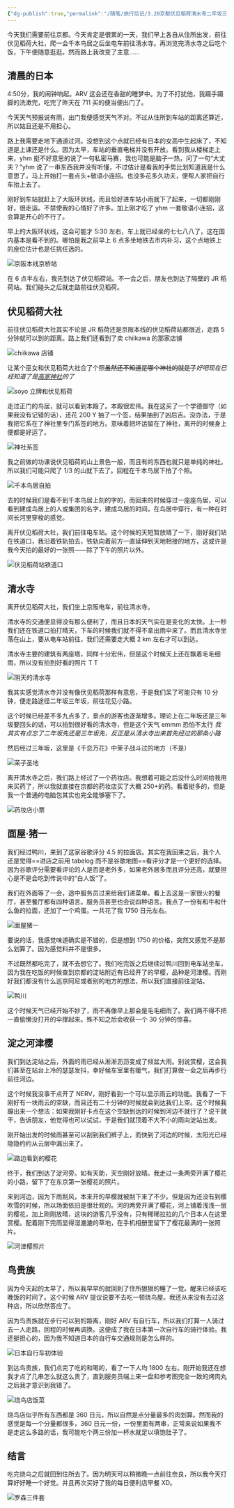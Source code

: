 ```yaml
---
{"dg-publish":true,"permalink":"/随笔/旅行后记/3.20京都伏见稻荷清水寺二年坂三年坂淀之河津樱/","title":"3.20|京都|伏见稻荷|清水寺|二年坂三年坂|淀之河津樱","tags":["旅行","生活"],"created":"2024-03-20 19:23","updated":"2024-04-17 21:25"}
---
```



今天我们需要前往京都。今天肯定是很累的一天，我们早上各自从住所出发，前往伏见稻荷大社，爬一会千本鸟居之后坐电车前往清水寺。再浏览完清水寺之后吃个饭，下午便随意逛逛。然而路上我改变了主意……

## 清晨的日本

4:50分，我的闹钟响起。ARV 这会还在香甜的睡梦中。为了不打扰他，我蹑手蹑脚的洗漱完，吃完了昨天在 711 买的便当便出门了。

今天天气预报说有雨，出门我便感觉天气不对。不过从住所到车站的距离还算近，所以姑且还是不用担心。

路上我需要走地下通道过河。没想到这个点就已经有日本的女高中生起床了，不知道是上课还是什么。因为太早，车站的垂直电梯并没有开放。看到我从楼梯走上来，yhm 挺不好意思的说了一句私密马赛，我也可能是脑子一热，问了一句“大丈夫？”yhm 说了一串东西我并没有听懂，不过估计是看我的手势比划知道我是什么意思了，马上开始打一套点头+敬语小连招。也没多花多久功夫，便帮人家把自行车抬上去了。

刚好到车站就赶上了大阪环状线，而且恰好进车站小雨就下了起来，一切都刚刚好，很走运。不禁使我的心情好了许多。加上刚才吃了 yhm 一套敬语小连招，这会算是开心的不行了。

早上的大阪环状线，这会可能才 5:30 左右，车上就已经坐的七七八八了，这在国内基本是看不到的。哪怕是我之前早上 6 点多坐地铁去市内补习，这个点地铁上的座位估计也是任挑任选的。

![京阪本线京桥站](https://s2.loli.net/2024/04/09/9rhYKFHW8OySQBa.jpg)

在 6 点半左右，我先到达了伏见稻荷站。不一会之后，朋友也到达了隔壁的 JR 稻荷站。我们碰头之后就走路前往伏见稻荷。

## 伏见稻荷大社

前往伏见稻荷大社其实不论是 JR 稻荷还是京阪本线的伏见稻荷站都很近，走路 5 分钟就可以到的距离。路上我们还看到了卖 chiikawa 的那家店铺

![chiikawa 店铺](https://s2.loli.net/2024/04/09/8DBJeEAaRCIsm2U.jpg)

让某个巫女和伏见稻荷大社合了个照~~虽然还不知道是哪个神社的就是了~~*好吧现在已经知道了是[高家神社](https://takabejinja.com/)的了*

![soyo 立牌和伏见稻荷](https://s2.loli.net/2024/04/09/tkX84BjivMARrC3.jpg)

走过正门的鸟居，就可以看到本殿了。本殿很宏伟。我在这买了一个学德御守（如果我没有记错的话），还花 200 Y 抽了一个签，结果抽到了凶后吉。没办法，于是我把它系在了神社里专门系签的地方。意味着把坏运留在了神社，离开的时候身上便都是好运了。

![神社系签](https://s2.loli.net/2024/04/09/hPU2rTtKORAXZvY.jpg)

我之前做的功课说伏见稻荷的山上景色一般，而且有的东西也就只是单纯的神社。所以我们可能只爬了 1/3 的山就下去了。回程在千本鸟居下拍了个照。

![千本鸟居自拍](https://s2.loli.net/2024/04/09/gdu9H4arGVxMwiD.jpg)

去的时候我们是看不到千本鸟居上刻的字的，而回来的时候穿过一座座鸟居，可以看到建成鸟居上的人或集团的名字，建成鸟居的时间，在鸟居中穿行，有一种在时间长河里穿梭的感觉。

离开伏见稻荷大社，我们前往电车站。这个时候的天短暂放晴了一下，刚好我们站在铁道口，我沿着铁轨拍去，铁轨向着前方一直延伸到天地相接的地方，这或许是我今天拍的最好的一张照——除了下午的照片以外。

![伏见稻荷站铁道口](https://s2.loli.net/2024/04/09/NQiAgIvyMf9HlYU.jpg)

## 清水寺

离开伏见稻荷大社，我们坐上京阪电车，前往清水寺。

清水寺的交通便显得没有那么便利了，而且日本的天气实在是变化的太快。上一秒我们还在铁道口拍打晴天，下车的时候我们就不得不拿出雨伞来了。而且清水寺坐落在山上，要从电车站前往，我们还需要走大概 2 km 左右才可以到达。

清水寺主要的建筑有两座塔，同样十分宏伟，但是这个时候天上还在飘着毛毛细雨，所以没有拍到好看的照片 T T

![阴天的清水寺](https://s2.loli.net/2024/04/09/beCkn5VPmBfAZx7.jpg)

我其实感觉清水寺并没有像伏见稻荷那样有意思，于是我们呆了可能只有 10 分钟，便走路途径二年坂三年坂，前往花见小路。

这个时候已经差不多九点多了，景点的游客也逐渐增多。理论上在二年坂还是三年坂要回头的话，可以拍到很好看的清水寺，但是这个天气 emmm 恐怕不太行 *我其实有点忘了二年坂先还是三年坂先，反正是从清水寺出来首先经过的那条小路*

然后经过三年坂，这里是《千恋万花》中茉子战斗过的地方（不是）

![茉子圣地](https://s2.loli.net/2024/04/09/p2uHABnliF5CYkG.jpg)

离开清水寺之后，我们路上经过了一个药妆店。我想着可能之后没什么时间给我用来买药了，所以我就直接在京都的药妆店买了大概 250+的药。看着挺多的，但是我一个普通的电脑包其实也完全能够塞下了。

![药妆店小票](https://s2.loli.net/2024/04/09/TWjs34FlDoP6gnC.jpg)

## 面屋·猪一

我们经过鸭川，来到了这家谷歌评分 4.5 的拉面店。其实在我回来之后，我个人还是觉得==进店之前用 tabelog 而不是谷歌地图==看评分才是一个更好的选择。因为谷歌评分需要看评论的人是否是老外多，如果老外居多而且评分还高，就要担心是不是会吃到传说中的“白人饭”了。

我们在外面等了一会，途中服务员过来给我们递菜单。看上去这是一家很火的餐厅，甚至餐厅都有四种语言。服务员甚至也会说四种语言。我点了一份有和牛和什么鱼的拉面，还加了一个鸡蛋。一共花了我 1750 日元左右。

![面屋猪一](https://s2.loli.net/2024/04/09/DUdTfuq41tXEj7x.jpg)

要说的话，我感觉味道确实是不错的，但是想到 1750 的价格，突然又感觉不是那么划算了。因为感觉料并不是很多。

不过既然都吃完了，就不去想它了。我们吃完饭之后继续过鸭川回到电车站坐车，因为我在吃饭的时候查到京都的淀站附近有已经开了的早樱，品种是河津樱。而刚好我们都没有什么巡京阿尼或者别的地方的想法，所以我们直接前往淀站。

![鸭川](https://s2.loli.net/2024/04/09/WNduQoFkCjU6aI3.jpg)

这个时候天气已经开始不妙了，雨不再像早上那会是毛毛细雨了。我们两不得不把一直偷懒没打开的伞撑起来。殊不知之后会收获一个 30 分钟的惊喜。

## 淀之河津樱

我们到达淀站之后，外面的雨已经从淅淅沥沥变成了倾盆大雨。别说赏樱，这会我们甚至在站台上冷的瑟瑟发抖，幸好候车室里有暖气，我们打算做一会之后再步行前往河边。

这个时候我没事干点开了 NERV，刚好看到一个可以显示雨云的功能。我看了一下刚好有一块雨云的空缺，而且还有二十分钟的时候就会到达我们上空。这个时候我蹦出来一个想法：如果我刚好卡点在这个空缺到达的时候到河边不就行了？说干就干，告诉朋友，他觉得也可以试试，于是我们就顶着不大不小的雨向淀站出发。

刚开始出发的时候雨甚至可以刮到我们裤子上，而快到了河边的时候，太阳光已经隐隐约约从云层中漏出来了。

![路边看到的樱花](https://s2.loli.net/2024/04/09/wRn2EiPfLq93QIS.jpg)

终于，我们到达了淀河旁。如有天助，天空刚好放晴。我走过一条两旁开满了樱花的小路，留下了在东京第一张樱花的照片。

来到河边，因为下雨刮风，本来开的早樱就被刮下来了不少。但是因为还没有到樱吹雪的时候，所以场面依旧是很壮观的。河的两旁开满了樱花，河上铺着浅浅一层的樱花，加上刚刚放晴，这块的游客几乎没有，只有稀稀拉拉的几个日本人在这里赏樱。配着刚下完雨显得湿漉漉的草地，在手机相册里留下了樱花最满的一张照片。

![河津樱照片](https://s2.loli.net/2024/04/09/yY6kadn7OFr5Q81.jpg)

## 鸟贵族

因为今天起的太早了，所以我早早的就回到了住所狠狠的睡了一觉。醒来已经该吃晚饭的时间了。这个时候 ARV 提议说要不去吃一顿烧鸟屋。我还从来没有去过这种店，所以欣然答应了。

因为鸟贵族就在步行可以到的距离，刚好 ARV 有自行车，所以我们打算一人骑过去一人走路，回程的时候再调换。这便成了我在日本第一次自行车的骑行体验。我还挺担心的，因为我不知道日本的自行车交通规则是怎么样的。

![日本自行车初体验](https://s2.loli.net/2024/04/09/4lWtMhYnPw2SJU9.jpg)

到达鸟贵族，我们点完了吃的和喝的，看了一下人均 1800 左右。刚开始我还在想我才点了几串怎么就这么贵了，直到服务员端上来一盘和参考图完全一致的烤肉丸之后我才意识到我错了。

![烧鸟店饭菜](https://s2.loli.net/2024/04/09/O1G5DrutCpWaxsN.jpg)

烧鸟店似乎所有东西都是 360 日元，所以自然是点分量最多的肉划算。然而我的感觉是每一个分量都很多，360 日元一份，一份里面有两串，正常来说如果我不是走这么多路的话，我可能吃个两三份加一杯水就足以填饱肚子了。

## 结言

吃完烧鸟之后就回到住所去了。因为明天可以稍微晚一点前往奈良，所以我今天打算好好睡一个好觉。并且再次买好了我的每日便利店早餐 XD。

![罗森三件套](https://s2.loli.net/2024/04/09/TUrat5klw8PZ1im.jpg)